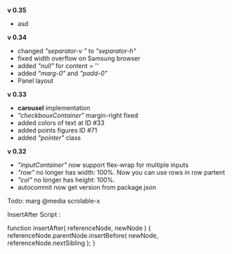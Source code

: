 **v 0.35**   
- asd


**v 0.34**   
- changed *"separator-v "* to *"separator-h"* 
- fixed width overflow on Samsung browser
- added *"null"* for content = ''
- added *"marg-0"* and *"padd-0"*
- Panel layout



**v 0.33**     
- **carousel** implementation
- *"checkbouxContainer"* margin-right fixed
- added colors of text  at ID #33
- added points figures ID #71
- added *"pointer"* class





**v 0.32**     
- *"inputContainer"* now support flex-wrap for multiple inputs
- *"row"* no longer has  width: 100%. Now you can use rows in row partent
- *"col"* no longer has height: 100%.
- autocommit now get version from package.json



Todo:
marg @media
scrolable-x

InsertAfter Script :
 
 function insertAfter( referenceNode, newNode )
{
    referenceNode.parentNode.insertBefore( newNode, referenceNode.nextSibling );
}